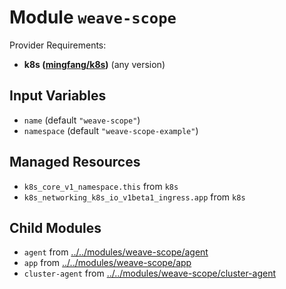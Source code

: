 
# Module `weave-scope`

Provider Requirements:
* **k8s ([mingfang/k8s](https://registry.terraform.io/providers/mingfang/k8s/latest))** (any version)

## Input Variables
* `name` (default `"weave-scope"`)
* `namespace` (default `"weave-scope-example"`)

## Managed Resources
* `k8s_core_v1_namespace.this` from `k8s`
* `k8s_networking_k8s_io_v1beta1_ingress.app` from `k8s`

## Child Modules
* `agent` from [../../modules/weave-scope/agent](../../modules/weave-scope/agent)
* `app` from [../../modules/weave-scope/app](../../modules/weave-scope/app)
* `cluster-agent` from [../../modules/weave-scope/cluster-agent](../../modules/weave-scope/cluster-agent)

